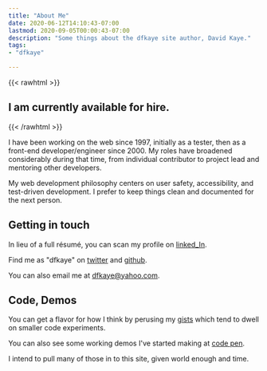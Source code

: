 ```yaml
---
title: "About Me"
date: 2020-06-12T14:10:43-07:00
lastmod: 2020-09-05T00:00:43-07:00
description: "Some things about the dfkaye site author, David Kaye."
tags:
- "dfkaye"

---
```


<!--
This is my About page.

Using `layouts/_default/single.html`
-->

{{< rawhtml >}}
<h2 author-status>I am currently available for hire.</h2>
{{< /rawhtml >}}

I have been working on the web since 1997, initially as a tester, then as a front-end developer/engineer since 2000. My roles have broadened considerably during that time, from individual contributor to project lead and mentoring other developers.

My web development philosophy centers on user safety, accessibility, and test-driven development. I prefer to keep things clean and documented for the next person.

## Getting in touch

In lieu of a full r&eacute;sum&eacute;, you can scan my profile on [linked_In](https://www.linkedin.com/in/davidfkaye/).

Find me as "dfkaye" on [twitter](https://twitter.com/dfkaye) and [github](http://github.com/dfkaye).

You can also email me at dfkaye@yahoo.com.

## Code, Demos

You can get a flavor for how I think by perusing my [gists](https://gist.github.com/dfkaye) which tend to dwell on smaller code experiments.

You can also see some working demos I've started making at [code pen](https://codepen.io/dfkaye/pens/).

I intend to pull many of those in to this site, given world enough and time.
